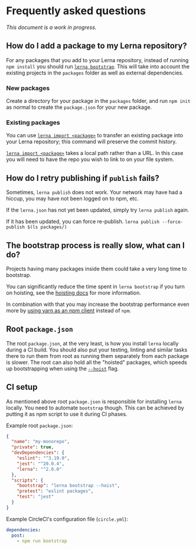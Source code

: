 # Frequently asked questions

_This document is a work in progress._

## How do I add a package to my Lerna repository?

For any packages that you add to your Lerna repository, instead of running
`npm install` you should run [`lerna bootstrap`][bootstrap]. This will take into
account the existing projects in the `packages` folder as well as
external dependencies.

### New packages

Create a directory for your package in the `packages` folder, and run `npm init`
as normal to create the `package.json` for your new package.

### Existing packages

You can use [`lerna import <package>`][import] to transfer an existing package
into your Lerna repository; this command will preserve the commit history.

[`lerna import <package>`][import] takes a local path rather than a URL. In this
case you will need to have the repo you wish to link to on your file system.

[bootstrap]: https://github.com/lerna/lerna/blob/main/commands/bootstrap/README.md
[import]: https://github.com/lerna/lerna/blob/main/commands/import/README.md

## How do I retry publishing if `publish` fails?

Sometimes, `lerna publish` does not work. Your network may have had a hiccup, you may have not been logged on to npm, etc.

If the `lerna.json` has not yet been updated, simply try `lerna publish` again.

If it has been updated, you can force re-publish. `lerna publish --force-publish $(ls packages/)`

## The bootstrap process is really slow, what can I do?

Projects having many packages inside them could take a very long time to bootstrap.

You can significantly reduce the time spent in `lerna bootstrap` if you turn
on hoisting, see the [hoisting docs](./concepts/hoisting) for more information.

In combination with that you may increase the bootstrap performance even more by
[using yarn as an npm client](https://github.com/lerna/lerna/blob/main/commands/bootstrap/README.md#usage) instead of `npm`.

## Root `package.json`

The root `package.json`, at the very least, is how you install `lerna` locally during a CI build.
You should also put your testing, linting and similar tasks there to run them from root
as running them separately from each package is slower. The root can also hold all the "hoisted" packages,
which speeds up bootstrapping when using the [`--hoist`][hoist] flag.

[hoist]: https://github.com/lerna/lerna/blob/main/doc/hoist.md

## CI setup

As mentioned above root `package.json` is responsible for installing `lerna` locally. You need to automate `bootstrap` though.
This can be achieved by putting it as npm script to use it during CI phases.

Example root `package.json`:

```json
{
  "name": "my-monorepo",
  "private": true,
  "devDependencies": {
    "eslint": "^3.19.0",
    "jest": "^20.0.4",
    "lerna": "^2.0.0"
  },
  "scripts": {
    "bootstrap": "lerna bootstrap --hoist",
    "pretest": "eslint packages",
    "test": "jest"
  }
}
```

Example CircleCI's configuration file (`circle.yml`):

```yml
dependencies:
  post:
    - npm run bootstrap
```
